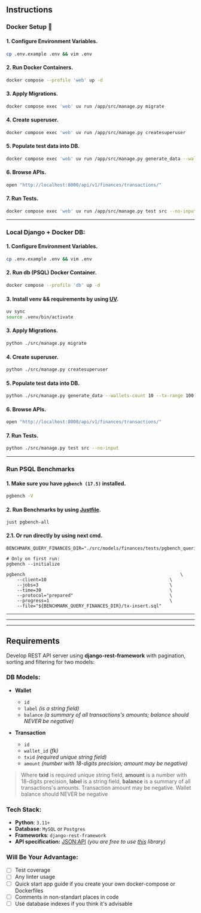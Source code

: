 ## Instructions

### Docker Setup 🐳

#### 1. Configure Environment Variables.
```sh
cp .env.example .env && vim .env
```
#### 2. Run Docker Containers.
```sh
docker compose --profile 'web' up -d
```
#### 3. Apply Migrations.
```sh
docker compose exec 'web' uv run /app/src/manage.py migrate
```
#### 4. Create superuser.
```sh
docker compose exec 'web' uv run /app/src/manage.py createsuperuser
```
#### 5. Populate test data into DB.
```sh
docker compose exec 'web' uv run /app/src/manage.py generate_data --wallets-count 10 --tx-range 100 1000
```
#### 6. Browse APIs.
```sh
open "http://localhost:8000/api/v1/finances/transactions/"
```
#### 7. Run Tests.
```sh
docker compose exec 'web' uv run /app/src/manage.py test src --no-input 
```
---

### Local Django + Docker DB:
#### 1. Configure Environment Variables.
```sh
cp .env.example .env && vim .env
```
#### 2. Run db (PSQL) Docker Container.
```sh
docker compose --profile 'db' up -d
```
#### 3. Install venv && requirements by using [UV](https://docs.astral.sh/uv/).
```sh
uv sync
source .venv/bin/activate
```
#### 3. Apply Migrations.
```sh
python ./src/manage.py migrate
```
#### 4. Create superuser.
```sh
python ./src/manage.py createsuperuser
```
#### 5. Populate test data into DB.
```sh
python ./src/manage.py generate_data --wallets-count 10 --tx-range 100 1000
```
#### 6. Browse APIs.
```sh
open "http://localhost:8000/api/v1/finances/transactions/"
```
#### 7. Run Tests.
```sh
python ./src/manage.py test src --no-input
```

---

### Run PSQL Benchmarks 
#### 1. Make sure you have `pgbench (17.5)` installed.
```sh
pgbench -V
```

#### 2. Run Benchmarks by using [Justfile](https://github.com/casey/just).
```
just pgbench-all
```
#### 2.1. Or run directly by using next cmd.
```shell
BENCHMARK_QUERY_FINANCES_DIR="./src/models/finances/tests/pgbench_queries"

# Only on first run:
pgbench --initialize

pgbench                                                          \
	--client=10                                              \
	--jobs=3                                                 \
	--time=30                                                \
	--protocol="prepared"                                    \
	--progress=1                                             \
	--file="${BENCHMARK_QUERY_FINANCES_DIR}/tx-insert.sql"
```

---

---

---

## Requirements
Develop REST API server using **django-rest-framework** with pagination, sorting and filtering for two models:

### DB Models:
- **Wallet**
	- `id`
	- `label` *(is a string field)*
	- `balance` *(a summary of all transactions's amounts; balance should NEVER be negative)*

- **Transaction**
	- `id`
	- `wallet_id` *(fk)*
	- `txid` *(required unique string field)*
	- `amount` *(number with 18-digits precision; amount may be negative)*


> Where **txid** is required unique string field, **amount** is a number with 18-digits precision, **label** is a string field, **balance** is a summary of all transactions's amounts. Transaction amount may be negative. Wallet balance should NEVER be negative

### Tech Stack:
- **Python**: `3.11+`
- **Database**: `MySQL` or `Postgres`
- **Frameworks**: `django-rest-framework`
- **API specification:** [JSON:API](https://jsonapi.org/format/) *(you are free to use [this](https://django-rest-framework-json-api.readthedocs.io/en/stable/) library)*

### Will Be Your Advantage:
- [ ] Test coverage
- [ ] Any linter usage
- [ ] Quick start app guide if you create your own docker-compose or Dockerfiles
- [ ] Comments in non-standart places in code
- [ ] Use database indexes if you think it's advisable
